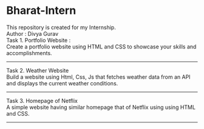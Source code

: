 # Bharat-Intern
This repository is created for my Internship. <br>
Author : Divya Gurav <br>
Task 1. Portfolio Website : <br>
Create a portfolio website using HTML and CSS to showcase your skills and accomplishments. <hr>

Task 2. Weather Website <br>
Build a website using Html, Css, Js that fetches weather data from an API and displays the current weather conditions. <hr>

Task 3. Homepage of Netflix <br>
A simple website having similar homepage that of Netflix using using HTML and CSS. <hr>
